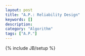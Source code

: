```yaml
---
layout: post
title: "A.P.: Reliability Design"
keywords: []
description: 
category: "Algorithm"
tags: ["A.P."]
---
```

{% include JB/setup %}

